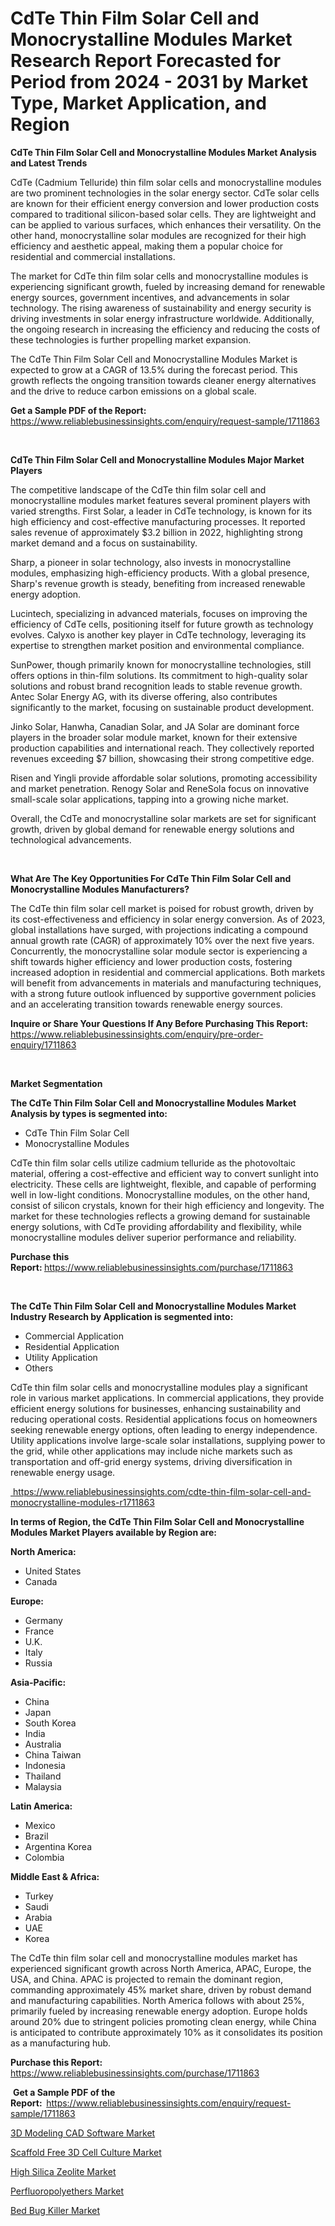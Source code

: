 <p><h1>CdTe Thin Film Solar Cell and Monocrystalline Modules Market Research Report Forecasted for Period from 2024 -  2031 by Market Type, Market Application, and Region</h1></p><p><strong>CdTe Thin Film Solar Cell and Monocrystalline Modules Market Analysis and Latest Trends</strong></p>
<p><p>CdTe (Cadmium Telluride) thin film solar cells and monocrystalline modules are two prominent technologies in the solar energy sector. CdTe solar cells are known for their efficient energy conversion and lower production costs compared to traditional silicon-based solar cells. They are lightweight and can be applied to various surfaces, which enhances their versatility. On the other hand, monocrystalline solar modules are recognized for their high efficiency and aesthetic appeal, making them a popular choice for residential and commercial installations.</p><p>The market for CdTe thin film solar cells and monocrystalline modules is experiencing significant growth, fueled by increasing demand for renewable energy sources, government incentives, and advancements in solar technology. The rising awareness of sustainability and energy security is driving investments in solar energy infrastructure worldwide. Additionally, the ongoing research in increasing the efficiency and reducing the costs of these technologies is further propelling market expansion.</p><p>The CdTe Thin Film Solar Cell and Monocrystalline Modules Market is expected to grow at a CAGR of 13.5% during the forecast period. This growth reflects the ongoing transition towards cleaner energy alternatives and the drive to reduce carbon emissions on a global scale.</p></p>
<p><strong>Get a Sample PDF of the Report:&nbsp;</strong> <a href="https://www.reliablebusinessinsights.com/enquiry/request-sample/1711863?utm_campaign=1571&utm_medium=2&utm_source=Github&utm_content=ia&utm_term=22102024&utm_id=cdte-thin-film-solar-cell-and-monocrystalline-modules">https://www.reliablebusinessinsights.com/enquiry/request-sample/1711863</a></p>
<p>&nbsp;</p>
<p><strong>CdTe Thin Film Solar Cell and Monocrystalline Modules Major Market Players</strong></p>
<p><p>The competitive landscape of the CdTe thin film solar cell and monocrystalline modules market features several prominent players with varied strengths. First Solar, a leader in CdTe technology, is known for its high efficiency and cost-effective manufacturing processes. It reported sales revenue of approximately $3.2 billion in 2022, highlighting strong market demand and a focus on sustainability.</p><p>Sharp, a pioneer in solar technology, also invests in monocrystalline modules, emphasizing high-efficiency products. With a global presence, Sharp's revenue growth is steady, benefiting from increased renewable energy adoption.</p><p>Lucintech, specializing in advanced materials, focuses on improving the efficiency of CdTe cells, positioning itself for future growth as technology evolves. Calyxo is another key player in CdTe technology, leveraging its expertise to strengthen market position and environmental compliance.</p><p>SunPower, though primarily known for monocrystalline technologies, still offers options in thin-film solutions. Its commitment to high-quality solar solutions and robust brand recognition leads to stable revenue growth. Antec Solar Energy AG, with its diverse offering, also contributes significantly to the market, focusing on sustainable product development.</p><p>Jinko Solar, Hanwha, Canadian Solar, and JA Solar are dominant force players in the broader solar module market, known for their extensive production capabilities and international reach. They collectively reported revenues exceeding $7 billion, showcasing their strong competitive edge.</p><p>Risen and Yingli provide affordable solar solutions, promoting accessibility and market penetration. Renogy Solar and ReneSola focus on innovative small-scale solar applications, tapping into a growing niche market.</p><p>Overall, the CdTe and monocrystalline solar markets are set for significant growth, driven by global demand for renewable energy solutions and technological advancements.</p></p>
<p>&nbsp;</p>
<p><strong>What Are The Key Opportunities For CdTe Thin Film Solar Cell and Monocrystalline Modules Manufacturers?</strong></p>
<p><p>The CdTe thin film solar cell market is poised for robust growth, driven by its cost-effectiveness and efficiency in solar energy conversion. As of 2023, global installations have surged, with projections indicating a compound annual growth rate (CAGR) of approximately 10% over the next five years. Concurrently, the monocrystalline solar module sector is experiencing a shift towards higher efficiency and lower production costs, fostering increased adoption in residential and commercial applications. Both markets will benefit from advancements in materials and manufacturing techniques, with a strong future outlook influenced by supportive government policies and an accelerating transition towards renewable energy sources.</p></p>
<p><strong>Inquire or Share Your Questions If Any Before Purchasing This Report:</strong> <a href="https://www.reliablebusinessinsights.com/enquiry/pre-order-enquiry/1711863?utm_campaign=1571&utm_medium=2&utm_source=Github&utm_content=ia&utm_term=22102024&utm_id=cdte-thin-film-solar-cell-and-monocrystalline-modules">https://www.reliablebusinessinsights.com/enquiry/pre-order-enquiry/1711863</a></p>
<p>&nbsp;</p>
<p><strong>Market Segmentation</strong></p>
<p><strong>The CdTe Thin Film Solar Cell and Monocrystalline Modules Market Analysis by types is segmented into:</strong></p>
<p><ul><li>CdTe Thin Film Solar Cell</li><li>Monocrystalline Modules</li></ul></p>
<p><p>CdTe thin film solar cells utilize cadmium telluride as the photovoltaic material, offering a cost-effective and efficient way to convert sunlight into electricity. These cells are lightweight, flexible, and capable of performing well in low-light conditions. Monocrystalline modules, on the other hand, consist of silicon crystals, known for their high efficiency and longevity. The market for these technologies reflects a growing demand for sustainable energy solutions, with CdTe providing affordability and flexibility, while monocrystalline modules deliver superior performance and reliability.</p></p>
<p><strong>Purchase this Report:&nbsp;</strong><a href="https://www.reliablebusinessinsights.com/purchase/1711863?utm_campaign=1571&utm_medium=2&utm_source=Github&utm_content=ia&utm_term=22102024&utm_id=cdte-thin-film-solar-cell-and-monocrystalline-modules">https://www.reliablebusinessinsights.com/purchase/1711863</a></p>
<p>&nbsp;</p>
<p><strong>The CdTe Thin Film Solar Cell and Monocrystalline Modules Market Industry Research by Application is segmented into:</strong></p>
<p><ul><li>Commercial Application</li><li>Residential Application</li><li>Utility Application</li><li>Others</li></ul></p>
<p><p>CdTe thin film solar cells and monocrystalline modules play a significant role in various market applications. In commercial applications, they provide efficient energy solutions for businesses, enhancing sustainability and reducing operational costs. Residential applications focus on homeowners seeking renewable energy options, often leading to energy independence. Utility applications involve large-scale solar installations, supplying power to the grid, while other applications may include niche markets such as transportation and off-grid energy systems, driving diversification in renewable energy usage.</p></p>
<p><a href="https://www.reliablebusinessinsights.com/cdte-thin-film-solar-cell-and-monocrystalline-modules-r1711863?utm_campaign=1571&utm_medium=2&utm_source=Github&utm_content=ia&utm_term=22102024&utm_id=cdte-thin-film-solar-cell-and-monocrystalline-modules">&nbsp;https://www.reliablebusinessinsights.com/cdte-thin-film-solar-cell-and-monocrystalline-modules-r1711863</a></p>
<p><strong>In terms of Region, the CdTe Thin Film Solar Cell and Monocrystalline Modules Market Players available by Region are:</strong></p>
<p>
    <p> <strong> North America: </strong>
        <ul>
            <li>United States</li>
            <li>Canada</li>
        </ul>
        </p> 
    <p> <strong> Europe: </strong>
        <ul>
            <li>Germany</li>
            <li>France</li>
            <li>U.K.</li>
            <li>Italy</li>
            <li>Russia</li>
        </ul>
        </p> 
    <p> <strong> Asia-Pacific: </strong>
        <ul>
            <li>China</li>
            <li>Japan</li>
            <li>South Korea</li>
            <li>India</li>
            <li>Australia</li>
            <li>China Taiwan</li>
            <li>Indonesia</li>
            <li>Thailand</li>
            <li>Malaysia</li>
        </ul>
        </p> 
    <p> <strong> Latin America: </strong>
        <ul>
            <li>Mexico</li>
            <li>Brazil</li>
            <li>Argentina Korea</li>
            <li>Colombia</li>
        </ul>
        </p> 
    <p> <strong> Middle East & Africa: </strong>
        <ul>
            <li>Turkey</li>
            <li>Saudi</li>
            <li>Arabia</li>
            <li>UAE</li>
            <li>Korea</li>
        </ul>
    </p>
    </p>
<p><p>The CdTe thin film solar cell and monocrystalline modules market has experienced significant growth across North America, APAC, Europe, the USA, and China. APAC is projected to remain the dominant region, commanding approximately 45% market share, driven by robust demand and manufacturing capabilities. North America follows with about 25%, primarily fueled by increasing renewable energy adoption. Europe holds around 20% due to stringent policies promoting clean energy, while China is anticipated to contribute approximately 10% as it consolidates its position as a manufacturing hub.</p></p>
<p><strong>Purchase this Report: </strong><a href="https://www.reliablebusinessinsights.com/purchase/1711863?utm_campaign=1571&utm_medium=2&utm_source=Github&utm_content=ia&utm_term=22102024&utm_id=cdte-thin-film-solar-cell-and-monocrystalline-modules">https://www.reliablebusinessinsights.com/purchase/1711863</a></p>
<p>&nbsp;<strong>Get a Sample PDF of the Report:&nbsp;&nbsp;</strong><a href="https://www.reliablebusinessinsights.com/enquiry/request-sample/1711863?utm_campaign=1571&utm_medium=2&utm_source=Github&utm_content=ia&utm_term=22102024&utm_id=cdte-thin-film-solar-cell-and-monocrystalline-modules">https://www.reliablebusinessinsights.com/enquiry/request-sample/1711863</a></p>
<p><strong></strong></p>
<p><p><a href="https://www.linkedin.com/pulse/3d-modeling-cad-software-market-segmentation-geographical-tfeve?utm_campaign=1571&utm_medium=2&utm_source=Github&utm_content=ia&utm_term=22102024&utm_id=cdte-thin-film-solar-cell-and-monocrystalline-modules">3D Modeling CAD Software Market</a></p><p><a href="https://www.linkedin.com/pulse/scaffold-free-3d-cell-culture-market-revolution-size-zfptc?utm_campaign=1571&utm_medium=2&utm_source=Github&utm_content=ia&utm_term=22102024&utm_id=cdte-thin-film-solar-cell-and-monocrystalline-modules">Scaffold Free 3D Cell Culture Market</a></p><p><a href="https://www.linkedin.com/pulse/high-silica-zeolite-market-size-growth-trends-statistics-lyg1e?utm_campaign=1571&utm_medium=2&utm_source=Github&utm_content=ia&utm_term=22102024&utm_id=cdte-thin-film-solar-cell-and-monocrystalline-modules">High Silica Zeolite Market</a></p><p><a href="https://www.linkedin.com/pulse/global-perfluoropolyethers-market-product-types-applications-slqle?utm_campaign=1571&utm_medium=2&utm_source=Github&utm_content=ia&utm_term=22102024&utm_id=cdte-thin-film-solar-cell-and-monocrystalline-modules">Perfluoropolyethers Market</a></p><p><a href="https://www.linkedin.com/pulse/bed-bug-killer-market-size-status-forecast-2024-2031-market-voyant-yrbqe?utm_campaign=1571&utm_medium=2&utm_source=Github&utm_content=ia&utm_term=22102024&utm_id=cdte-thin-film-solar-cell-and-monocrystalline-modules">Bed Bug Killer Market</a></p></p>